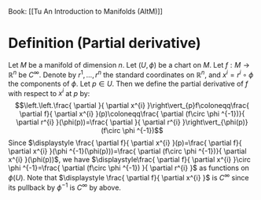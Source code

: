 Book: [[Tu An Introduction to Manifolds (AItM)]]
# Definition (Partial derivative)
Let $M$ be a manifold of dimension $n$.
Let $(U,\phi)$ be a chart on $M$.
Let $f:M\to \mathbb{R}^{n}$ be $C^{\infty}$.
Denote by $r^{1},\dots,r^{n}$ the standard coordinates on $\mathbb{R}^{n}$, and $x^{i}=r^{i}\circ \phi$ the components of $\phi$.
Let $p\in U$.
Then we define the partial derivative of $f$ with respect to $x^{i}$ at $p$ by:
$$\left.\left.\frac{ \partial }{ \partial x^{i} }\right\vert_{p}f\coloneqq\frac{ \partial f}{ \partial x^{i} }(p)\coloneqq\frac{ \partial (f\circ \phi ^{-1})}{ \partial r^{i} }(\phi(p))=\frac{ \partial  }{ \partial r^{i} }\right\vert_{\phi(p)}(f\circ \phi ^{-1})$$
Since $\displaystyle \frac{ \partial f}{ \partial x^{i} }(p)=\frac{ \partial f}{ \partial x^{i} }(\phi ^{-1}(\phi(p)))=\frac{ \partial (f\circ \phi ^{-1})}{ \partial x^{i} }(\phi(p))$, we have $\displaystyle\frac{ \partial f}{ \partial x^{i} }\circ \phi ^{-1}=\frac{ \partial (f\circ \phi ^{-1}) }{ \partial r^{i} }$ as functions on $\phi(U)$.
Note that $\displaystyle \frac{ \partial f}{ \partial x^{i} }$ is $C^{\infty}$ since its pullback by $\phi ^{-1}$ is $C^{\infty}$ by above.